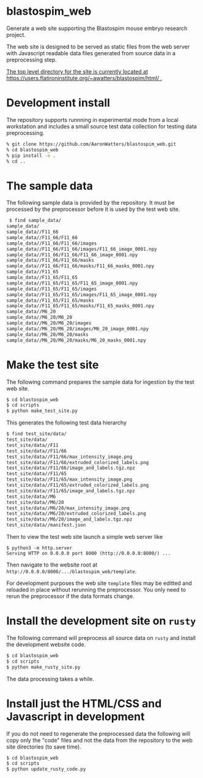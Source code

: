 # blastospim_web

Generate a web site supporting the Blastospim mouse embryo research project.

The web site is designed to be served as static files from the web server
with Javascript readable data files generated from source data in a preprocessing step.

<a href="https://users.flatironinstitute.org/~awatters/blastospim/html/">
The top level directory for the site is currently located at
https://users.flatironinstitute.org/~awatters/blastospim/html/ . </a>

# Development install

The repository supports runnning in experimental mode from a local workstation and includes
a small source test data collection for testing data preprocessing.

```bash
% git clone https://github.com/AaronWatters/blastospim_web.git
% cd blastospim_web
% pip install -e .
% cd ..
```

# The sample data

The following sample data is provided by the repository.  It must be processed by the preprocessor
before it is used by the test web site.

```bash
 $ find sample_data/
sample_data/
sample_data//F11_66
sample_data//F11_66/F11_66
sample_data//F11_66/F11_66/images
sample_data//F11_66/F11_66/images/F11_66_image_0001.npy
sample_data//F11_66/F11_66/F11_66_image_0001.npy
sample_data//F11_66/F11_66/masks
sample_data//F11_66/F11_66/masks/F11_66_masks_0001.npy
sample_data//F11_65
sample_data//F11_65/F11_65
sample_data//F11_65/F11_65/F11_65_image_0001.npy
sample_data//F11_65/F11_65/images
sample_data//F11_65/F11_65/images/F11_65_image_0001.npy
sample_data//F11_65/F11_65/masks
sample_data//F11_65/F11_65/masks/F11_65_masks_0001.npy
sample_data//M6_20
sample_data//M6_20/M6_20
sample_data//M6_20/M6_20/images
sample_data//M6_20/M6_20/images/M6_20_image_0001.npy
sample_data//M6_20/M6_20/masks
sample_data//M6_20/M6_20/masks/M6_20_masks_0001.npy
```

# Make the test site

The following command prepares the sample data for ingestion by the test web site.

```bash
$ cd blastospim_web
$ cd scripts
$ python make_test_site.py
```

This generates the following test data hierarchy

```bash
$ find test_site/data/
test_site/data/
test_site/data//F11
test_site/data//F11/66
test_site/data//F11/66/max_intensity_image.png
test_site/data//F11/66/extruded_colorized_labels.png
test_site/data//F11/66/image_and_labels.tgz.npz
test_site/data//F11/65
test_site/data//F11/65/max_intensity_image.png
test_site/data//F11/65/extruded_colorized_labels.png
test_site/data//F11/65/image_and_labels.tgz.npz
test_site/data//M6
test_site/data//M6/20
test_site/data//M6/20/max_intensity_image.png
test_site/data//M6/20/extruded_colorized_labels.png
test_site/data//M6/20/image_and_labels.tgz.npz
test_site/data//manifest.json
```

Then to view the test web site launch a simple web server like

```
$ python3 -m http.server
Serving HTTP on 0.0.0.0 port 8000 (http://0.0.0.0:8000/) ...
```

Then navigate to the website root at `http://0.0.0.0/8000/.../blastospim_web/template`.

For development purposes the web site `template` files may be editted and reloaded in place
without rerunning the preprocessor.  You only need to rerun the preprocessor if the data formats
change.

# Install the development site on `rusty`

The following command will preprocess all source data on `rusty` and install
the development website code.

```bash
$ cd blastospim_web
$ cd scripts
$ python make_rusty_site.py
```

The data processing takes a while.

# Install just the HTML/CSS and Javascript in development

If you do not need to regenerate the preprocessed data the following will
copy only the "code" files and not the data from the repository to the
web site directories (to save time).

```bash
$ cd blastospim_web
$ cd scripts
$ python update_rusty_code.py
```
